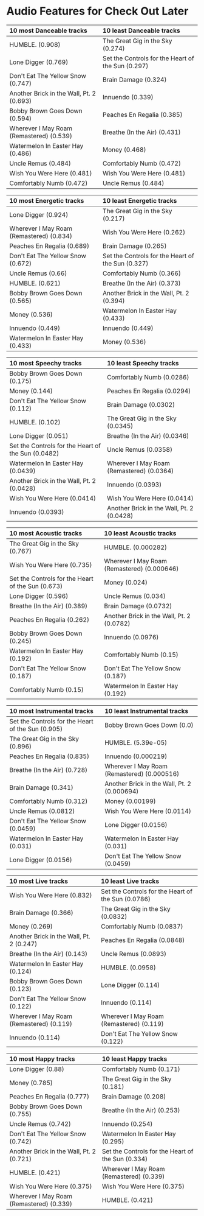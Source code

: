 # Audio Features for Check Out Later
| 10 most Danceable tracks | 10 least Danceable tracks |
|:---|:---|
| HUMBLE. (0.908) | The Great Gig in the Sky (0.274) |
| Lone Digger (0.769) | Set the Controls for the Heart of the Sun (0.297) |
| Don't Eat The Yellow Snow (0.747) | Brain Damage (0.324) |
| Another Brick in the Wall, Pt. 2 (0.693) | Innuendo (0.339) |
| Bobby Brown Goes Down (0.594) | Peaches En Regalia (0.385) |
| Wherever I May Roam (Remastered) (0.539) | Breathe (In the Air) (0.431) |
| Watermelon In Easter Hay (0.486) | Money (0.468) |
| Uncle Remus (0.484) | Comfortably Numb (0.472) |
| Wish You Were Here (0.481) | Wish You Were Here (0.481) |
| Comfortably Numb (0.472) | Uncle Remus (0.484) |

| 10 most Energetic tracks | 10 least Energetic tracks |
|:---|:---|
| Lone Digger (0.924) | The Great Gig in the Sky (0.217) |
| Wherever I May Roam (Remastered) (0.834) | Wish You Were Here (0.262) |
| Peaches En Regalia (0.689) | Brain Damage (0.265) |
| Don't Eat The Yellow Snow (0.672) | Set the Controls for the Heart of the Sun (0.327) |
| Uncle Remus (0.66) | Comfortably Numb (0.366) |
| HUMBLE. (0.621) | Breathe (In the Air) (0.373) |
| Bobby Brown Goes Down (0.565) | Another Brick in the Wall, Pt. 2 (0.394) |
| Money (0.536) | Watermelon In Easter Hay (0.433) |
| Innuendo (0.449) | Innuendo (0.449) |
| Watermelon In Easter Hay (0.433) | Money (0.536) |

| 10 most Speechy tracks | 10 least Speechy tracks |
|:---|:---|
| Bobby Brown Goes Down (0.175) | Comfortably Numb (0.0286) |
| Money (0.144) | Peaches En Regalia (0.0294) |
| Don't Eat The Yellow Snow (0.112) | Brain Damage (0.0302) |
| HUMBLE. (0.102) | The Great Gig in the Sky (0.0345) |
| Lone Digger (0.051) | Breathe (In the Air) (0.0346) |
| Set the Controls for the Heart of the Sun (0.0482) | Uncle Remus (0.0358) |
| Watermelon In Easter Hay (0.0439) | Wherever I May Roam (Remastered) (0.0364) |
| Another Brick in the Wall, Pt. 2 (0.0428) | Innuendo (0.0393) |
| Wish You Were Here (0.0414) | Wish You Were Here (0.0414) |
| Innuendo (0.0393) | Another Brick in the Wall, Pt. 2 (0.0428) |

| 10 most Acoustic tracks | 10 least Acoustic tracks |
|:---|:---|
| The Great Gig in the Sky (0.767) | HUMBLE. (0.000282) |
| Wish You Were Here (0.735) | Wherever I May Roam (Remastered) (0.000646) |
| Set the Controls for the Heart of the Sun (0.673) | Money (0.024) |
| Lone Digger (0.596) | Uncle Remus (0.034) |
| Breathe (In the Air) (0.389) | Brain Damage (0.0732) |
| Peaches En Regalia (0.262) | Another Brick in the Wall, Pt. 2 (0.0782) |
| Bobby Brown Goes Down (0.245) | Innuendo (0.0976) |
| Watermelon In Easter Hay (0.192) | Comfortably Numb (0.15) |
| Don't Eat The Yellow Snow (0.187) | Don't Eat The Yellow Snow (0.187) |
| Comfortably Numb (0.15) | Watermelon In Easter Hay (0.192) |

| 10 most Instrumental tracks | 10 least Instrumental tracks |
|:---|:---|
| Set the Controls for the Heart of the Sun (0.905) | Bobby Brown Goes Down (0.0) |
| The Great Gig in the Sky (0.896) | HUMBLE. (5.39e-05) |
| Peaches En Regalia (0.835) | Innuendo (0.000219) |
| Breathe (In the Air) (0.728) | Wherever I May Roam (Remastered) (0.000516) |
| Brain Damage (0.341) | Another Brick in the Wall, Pt. 2 (0.000694) |
| Comfortably Numb (0.312) | Money (0.00199) |
| Uncle Remus (0.0812) | Wish You Were Here (0.0114) |
| Don't Eat The Yellow Snow (0.0459) | Lone Digger (0.0156) |
| Watermelon In Easter Hay (0.031) | Watermelon In Easter Hay (0.031) |
| Lone Digger (0.0156) | Don't Eat The Yellow Snow (0.0459) |

| 10 most Live tracks | 10 least Live tracks |
|:---|:---|
| Wish You Were Here (0.832) | Set the Controls for the Heart of the Sun (0.0786) |
| Brain Damage (0.366) | The Great Gig in the Sky (0.0832) |
| Money (0.269) | Comfortably Numb (0.0837) |
| Another Brick in the Wall, Pt. 2 (0.247) | Peaches En Regalia (0.0848) |
| Breathe (In the Air) (0.143) | Uncle Remus (0.0893) |
| Watermelon In Easter Hay (0.124) | HUMBLE. (0.0958) |
| Bobby Brown Goes Down (0.123) | Lone Digger (0.114) |
| Don't Eat The Yellow Snow (0.122) | Innuendo (0.114) |
| Wherever I May Roam (Remastered) (0.119) | Wherever I May Roam (Remastered) (0.119) |
| Innuendo (0.114) | Don't Eat The Yellow Snow (0.122) |

| 10 most Happy tracks | 10 least Happy tracks |
|:---|:---|
| Lone Digger (0.88) | Comfortably Numb (0.171) |
| Money (0.785) | The Great Gig in the Sky (0.181) |
| Peaches En Regalia (0.777) | Brain Damage (0.208) |
| Bobby Brown Goes Down (0.755) | Breathe (In the Air) (0.253) |
| Uncle Remus (0.742) | Innuendo (0.254) |
| Don't Eat The Yellow Snow (0.742) | Watermelon In Easter Hay (0.295) |
| Another Brick in the Wall, Pt. 2 (0.721) | Set the Controls for the Heart of the Sun (0.334) |
| HUMBLE. (0.421) | Wherever I May Roam (Remastered) (0.339) |
| Wish You Were Here (0.375) | Wish You Were Here (0.375) |
| Wherever I May Roam (Remastered) (0.339) | HUMBLE. (0.421) |
